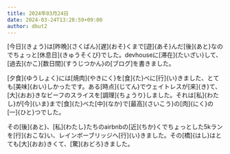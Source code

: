 ```yaml
---
title: 2024年03月24日
date: 2024-03-24T13:28:59+09:00
author: dbut2
---
```

[今日]{きょう}は[昨晩]{さくばん}[遅]{おそ}くまで[遊]{あそ}んだ[後]{あと}なのでちょっと[休息日]{きゅうそくび}でした。devhouseに[滞在]{たいざい}して、[過去]{かこ}[数日間]{すうじつかん}の[ブログ]を書きました。

[夕食]{ゆうしょく}には[焼肉]{やきにく}を[食]{た}べに[行]{い}きました、とても[美味]{おい}しかったです。ある[時点]{じてん}でウェイトレスが[来]{き}て、[大]{おお}きなビーフのスライスを[調理]{ちょうり}しました。それは[私]{わたし}が[今]{いま}まで[食]{た}べた[中]{なか}で[最高]{さいこう}の[肉]{にく}の[一]{ひと}つでした。

その[後]{あと}、[私]{わたし}たちのairbnbの[近]{ちか}くでちょっとした5kランを[行]{おこな}い、レインボーブリッジへ[行]{い}きました。その[橋]{はし}はとても[大]{おお}きくて、[驚]{おどろ}きました。